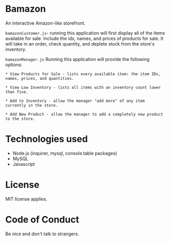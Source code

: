 # Bamazon
An interactive Amazon-like storefront.

`bamazonCustomer.js`- running this application will first display all of the items available for sale. Include the ids, names, and prices of products for sale. It will take in an order, check quantity, and deplete stock from the store's inventory.

`bamazonManager.js` Running this application will provide the following options:

    * View Products for Sale - lists every available item: the item IDs, names, prices, and quantities.
    
    * View Low Inventory - lists all items with an inventory count lower than five.
    
    * Add to Inventory - allow the manager "add more" of any item currently in the store.
    
    * Add New Product - allow the manager to add a completely new product to the store.

# Technologies used
* Node.js (inquirer, mysql, console.table packages)
* MySQL
* Javascript


# License
MIT license applies.

# Code of Conduct
Be nice and don't talk to strangers.
